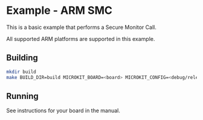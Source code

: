 <!--
     Copyright 2024, UNSW
     SPDX-License-Identifier: CC-BY-SA-4.0
-->
# Example - ARM SMC

This is a basic example that performs a Secure Monitor Call.

All supported ARM platforms are supported in this example.

## Building

```sh
mkdir build
make BUILD_DIR=build MICROKIT_BOARD=<board> MICROKIT_CONFIG=<debug/release/benchmark> MICROKIT_SDK=/path/to/sdk
```

## Running

See instructions for your board in the manual.
